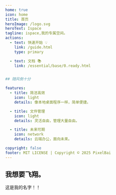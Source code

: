 ```yaml
---
home: true
icon: home
title: 首页
heroImage: /logo.svg
heroText: Ispace
tagline: ispace,我的专属空间。
actions:
  - text: 快速开始 💡
    link: /guide.html
    type: primary

  - text: 文档 📚
    link: /essential/base/0.ready.html


## 随风倒十分

features:
  - title: 简洁高效
    icon: light
    details: 像本地桌面程序一样，简单便捷。 

  - title: 文件管理
    icon: light
    details: 灵活自由，管理大量自由。

  - title: 未来可期
    icon: network
    details: 云端办公，面向未来。

copyright: false
footer: MIT LICENSE | Copyright © 2025 PixelBai
---
```



## 我想要飞翔。

  这是我的名字！！
